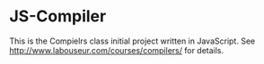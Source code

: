 JS-Compiler
=====================

This is the Compielrs class initial project written in JavaScript.
See http://www.labouseur.com/courses/compilers/ for details.
